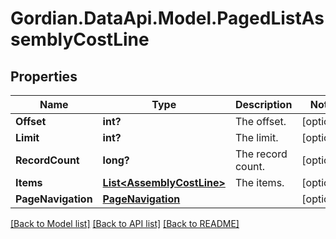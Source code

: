 # Gordian.DataApi.Model.PagedListAssemblyCostLine
## Properties

Name | Type | Description | Notes
------------ | ------------- | ------------- | -------------
**Offset** | **int?** | The offset. | [optional] 
**Limit** | **int?** | The limit. | [optional] 
**RecordCount** | **long?** | The record count. | [optional] 
**Items** | [**List&lt;AssemblyCostLine&gt;**](AssemblyCostLine.md) | The items. | [optional] 
**PageNavigation** | [**PageNavigation**](PageNavigation.md) |  | [optional] 

[[Back to Model list]](../README.md#documentation-for-models) [[Back to API list]](../README.md#documentation-for-api-endpoints) [[Back to README]](../README.md)

